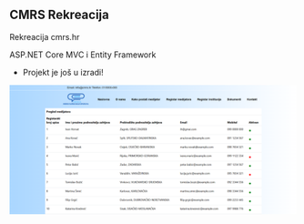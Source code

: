 ## CMRS Rekreacija
Rekreacija cmrs.hr

ASP.NET Core MVC i Entity Framework

* Projekt je još u izradi!

![Registar medijatora](slike/medijatori.PNG)
